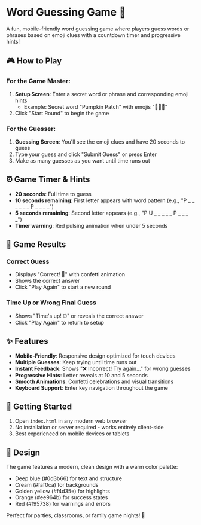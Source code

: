 # Word Guessing Game 🎯

A fun, mobile-friendly word guessing game where players guess words or phrases based on emoji clues with a countdown timer and progressive hints!

## 🎮 How to Play

### For the Game Master:
1. **Setup Screen**: Enter a secret word or phrase and corresponding emoji hints
   - Example: Secret word "Pumpkin Patch" with emojis "🎃🌽🍂"
2. Click "Start Round" to begin the game

### For the Guesser:
1. **Guessing Screen**: You'll see the emoji clues and have 20 seconds to guess
2. Type your guess and click "Submit Guess" or press Enter
3. Make as many guesses as you want until time runs out

## ⏰ Game Timer & Hints

- **20 seconds**: Full time to guess
- **10 seconds remaining**: First letter appears with word pattern (e.g., "P _ _ _ _ _ _   P _ _ _ _")
- **5 seconds remaining**: Second letter appears (e.g., "P U _ _ _ _ _   P _ _ _ _")
- **Timer warning**: Red pulsing animation when under 5 seconds

## 🎯 Game Results

### Correct Guess
- Displays "Correct! 🎉" with confetti animation
- Shows the correct answer
- Click "Play Again" to start a new round

### Time Up or Wrong Final Guess
- Shows "Time's up! ⏰" or reveals the correct answer
- Click "Play Again" to return to setup

## ✨ Features

- **Mobile-Friendly**: Responsive design optimized for touch devices
- **Multiple Guesses**: Keep trying until time runs out
- **Instant Feedback**: Shows "❌ Incorrect! Try again..." for wrong guesses
- **Progressive Hints**: Letter reveals at 10 and 5 seconds
- **Smooth Animations**: Confetti celebrations and visual transitions
- **Keyboard Support**: Enter key navigation throughout the game

## 🚀 Getting Started

1. Open `index.html` in any modern web browser
2. No installation or server required - works entirely client-side
3. Best experienced on mobile devices or tablets

## 🎨 Design

The game features a modern, clean design with a warm color palette:
- Deep blue (#0d3b66) for text and structure
- Cream (#faf0ca) for backgrounds
- Golden yellow (#f4d35e) for highlights
- Orange (#ee964b) for success states
- Red (#f95738) for warnings and errors

Perfect for parties, classrooms, or family game nights! 🎉
